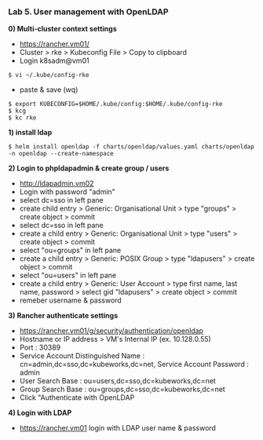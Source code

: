 ### Lab 5. User management with OpenLDAP

**0) Multi-cluster context settings**

- https://rancher.vm01/
- Cluster > rke > Kubeconfig File > Copy to clipboard
- Login k8sadm@vm01
~~~
$ vi ~/.kube/config-rke
~~~
- paste & save (wq)
~~~
$ export KUBECONFIG=$HOME/.kube/config:$HOME/.kube/config-rke
$ kcg
$ kc rke
~~~

**1) install ldap**

~~~
$ helm install openldap -f charts/openldap/values.yaml charts/openldap -n openldap --create-namespace
~~~

**2) Login to phpldapadmin & create group / users**

- http://ldapadmin.vm02
- Login with password "admin"
- select dc=sso in left pane
- create child entry > Generic: Organisational Unit > type "groups" > create object > commit
- select dc=sso in left pane
- create a child entry > Generic: Organisational Unit > type "users" > create object > commit
- select "ou=groups" in left pane
- create a child entry > Generic: POSIX Group > type "ldapusers" > create object > commit
- select "ou=users" in left pane
- create a child entry > Generic: User Account > type first name, last name, password > select gid "ldapusers" > create object > commit
- remeber username & password

**3) Rancher authenticate settings** 
- https://rancher.vm01/g/security/authentication/openldap
- Hostname or IP address > VM's Internal IP (ex. 10.128.0.55)
- Port : 30389
- Service Account Distinguished Name : cn=admin,dc=sso,dc=kubeworks,dc=net, Service Account Password : admin
- User Search Base : ou=users,dc=sso,dc=kubeworks,dc=net
- Group Search Base : ou=groups,dc=sso,dc=kubeworks,dc=net
- Click "Authenticate with OpenLDAP

**4) Login with LDAP**
- https://rancher.vm01 login with LDAP user name & password

